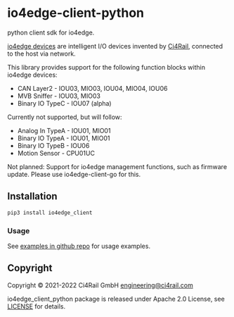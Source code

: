 # io4edge-client-python
python client sdk for io4edge.

[io4edge devices](https://docs.ci4rail.com/edge-solutions/io4edge/) are intelligent I/O devices invented by [Ci4Rail](https://www.ci4rail.com), connected to the host via network.

This library provides support for the following function blocks within io4edge devices:
* CAN Layer2 - IOU03, MIO03, IOU04, MIO04, IOU06
* MVB Sniffer - IOU03, MIO03
* Binary IO TypeC - IOU07 (alpha)

Currently not supported, but will follow:
* Analog In TypeA - IOU01, MIO01
* Binary IO TypeA - IOU01, MIO01
* Binary IO TypeB - IOU06
* Motion Sensor - CPU01UC

Not planned: Support for io4edge management functions, such as firmware update. Please use io4edge-client-go for this.


## Installation

```bash
pip3 install io4edge_client
```

### Usage

See [examples in github repo](https://github.com/ci4rail/io4edge-client-python) for usage examples.

## Copyright

Copyright © 2021-2022 Ci4Rail GmbH <engineering@ci4rail.com>

io4edge_client_python package is released under Apache 2.0 License, see [LICENSE](LICENSE) for details.
